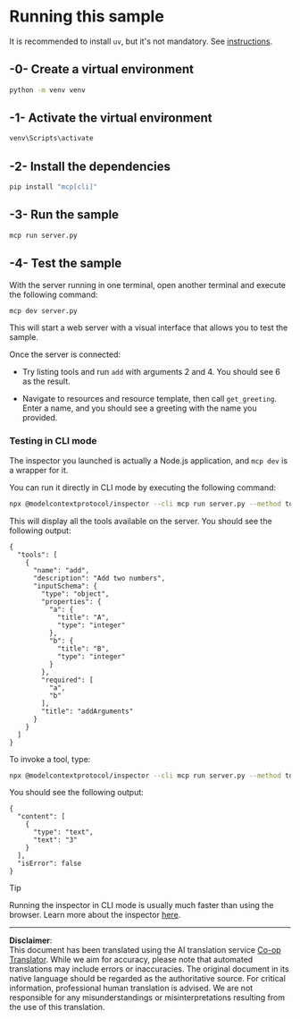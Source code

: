 <!--
CO_OP_TRANSLATOR_METADATA:
{
  "original_hash": "d4c162484df410632550a4a357d40341",
  "translation_date": "2025-09-03T15:54:06+00:00",
  "source_file": "03-GettingStarted/01-first-server/solution/python/README.md",
  "language_code": "en"
}
-->
# Running this sample

It is recommended to install `uv`, but it's not mandatory. See [instructions](https://docs.astral.sh/uv/#highlights).

## -0- Create a virtual environment

```bash
python -m venv venv
```

## -1- Activate the virtual environment

```bash
venv\Scripts\activate
```

## -2- Install the dependencies

```bash
pip install "mcp[cli]"
```

## -3- Run the sample

```bash
mcp run server.py
```

## -4- Test the sample

With the server running in one terminal, open another terminal and execute the following command:

```bash
mcp dev server.py
```

This will start a web server with a visual interface that allows you to test the sample.

Once the server is connected:

- Try listing tools and run `add` with arguments 2 and 4. You should see 6 as the result.

- Navigate to resources and resource template, then call `get_greeting`. Enter a name, and you should see a greeting with the name you provided.

### Testing in CLI mode

The inspector you launched is actually a Node.js application, and `mcp dev` is a wrapper for it.

You can run it directly in CLI mode by executing the following command:

```bash
npx @modelcontextprotocol/inspector --cli mcp run server.py --method tools/list
```

This will display all the tools available on the server. You should see the following output:

```text
{
  "tools": [
    {
      "name": "add",
      "description": "Add two numbers",
      "inputSchema": {
        "type": "object",
        "properties": {
          "a": {
            "title": "A",
            "type": "integer"
          },
          "b": {
            "title": "B",
            "type": "integer"
          }
        },
        "required": [
          "a",
          "b"
        ],
        "title": "addArguments"
      }
    }
  ]
}
```

To invoke a tool, type:

```bash
npx @modelcontextprotocol/inspector --cli mcp run server.py --method tools/call --tool-name add --tool-arg a=1 --tool-arg b=2
```

You should see the following output:

```text
{
  "content": [
    {
      "type": "text",
      "text": "3"
    }
  ],
  "isError": false
}
```

> [!TIP]
> Running the inspector in CLI mode is usually much faster than using the browser.
> Learn more about the inspector [here](https://github.com/modelcontextprotocol/inspector).

---

**Disclaimer**:  
This document has been translated using the AI translation service [Co-op Translator](https://github.com/Azure/co-op-translator). While we aim for accuracy, please note that automated translations may include errors or inaccuracies. The original document in its native language should be regarded as the authoritative source. For critical information, professional human translation is advised. We are not responsible for any misunderstandings or misinterpretations resulting from the use of this translation.